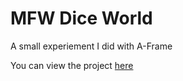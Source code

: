 # MFW Dice World

A small experiement I did with A-Frame

You can view the project [here](https://aronl9810.github.io/mfwdiceworld/)


